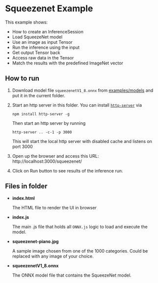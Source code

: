 # Squeezenet Example

This example shows:

- How to create an InferenceSession
- Load SqueezeNet model
- Use an image as input Tensor
- Run the inference using the input
- Get output Tensor back
- Access raw data in the Tensor
- Match the results with the predefined ImageNet vector

## How to run

1. Download model file `squeezenetV1_8.onnx`
   from [examples/models](https://github.com/Microsoft/onnxjs-demo/tree/data/data/examples/models) and put it in the
   current folder.

2. Start an http server in this folder. You can install [`http-server`](https://github.com/indexzero/http-server) via
    ```
    npm install http-server -g
    ```
   Then start an http server by running
    ```
    http-server .. -c-1 -p 3000
    ```

   This will start the local http server with disabled cache and listens on port 3000

3. Open up the browser and access this URL:
   http://localhost:3000/squeezenet/

4. Click on Run button to see results of the inference run.

## Files in folder

- **index.html**

  The HTML file to render the UI in browser

- **index.js**

  The main .js file that holds all `ONNX.js` logic to load and execute the model.

- **squeezenet-piano.jpg**

  A sample image chosen from one of the 1000 categories. Could be replaced with any image of your choice.

- **squeezenetV1_8.onnx**

  The ONNX model file that contains the SqueezeNet model.
